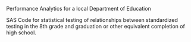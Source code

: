 Performance Analytics for a local Department of Education

SAS Code for statistical testing of relationships between standardized testing in the 8th grade and graduation or other equivalent completion of high school.

